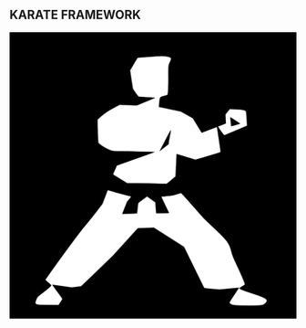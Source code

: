 ## KARATE FRAMEWORK

<kbd>![KARATE_FRAMEWORK](https://github.com/99004341-SuvamRoy/Shadow_Project/blob/master/K.png)</kbd>
